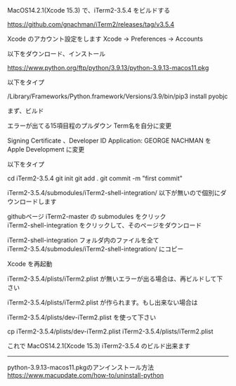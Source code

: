 MacOS14.2.1(Xcode 15.3) で、iTerm2-3.5.4 をビルドする

https://github.com/gnachman/iTerm2/releases/tag/v3.5.4

Xcode のアカウント設定をします
Xcode -> Preferences -> Accounts

以下をダウンロード、インストール

https://www.python.org/ftp/python/3.9.13/python-3.9.13-macos11.pkg

以下をタイプ

/Library/Frameworks/Python.framework/Versions/3.9/bin/pip3 install pyobjc

まず、ビルド

エラーが出てる15項目程のプルダウン Term名を自分に変更

Signing Certificate 、Developer ID Application: GEORGE NACHMAN を Apple Development に変更

以下をタイプ

cd iTerm2-3.5.4
git init
git add .
git commit -m "first commit"

iTerm2-3.5.4/submodules/iTerm2-shell-integration/ 以下が無いので個別にダウンロードします

githubページ iTerm2-master の submodules をクリック  
iTerm2-shell-integration をクリックして、そのページをダウンロード

iTerm2-shell-integration フォルダ内のファイルを全て  
iTerm2-3.5.4/submodules/iTerm2-shell-integration/ にコピー

Xcode を再起動

iTerm2-3.5.4/plists/iTerm2.plist が無いエラーが出る場合は、再ビルドして下さい

iTerm2-3.5.4/plists/iTerm2.plist が作られます。もし出来ない場合は

iTerm2-3.5.4/plists/dev-iTerm2.plist を使って下さい

cp iTerm2-3.5.4/plists/dev-iTerm2.plist iTerm2-3.5.4/plists/iTerm2.plist

これで MacOS14.2.1(Xcode 15.3) iTerm2-3.5.4 のビルド出来ます

________________________________________________________________________

python-3.9.13-macos11.pkgのアンインストール方法  
https://www.macupdate.com/how-to/uninstall-python
